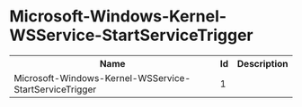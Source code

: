 # Microsoft-Windows-Kernel-WSService-StartServiceTrigger

<table>
<colgroup><col/><col/><col/></colgroup>
<tr><th>Name</th><th>Id</th><th>Description</th></tr>
<tr><td>Microsoft-Windows-Kernel-WSService-StartServiceTrigger</td><td>1</td><td></td></tr>
</table>
